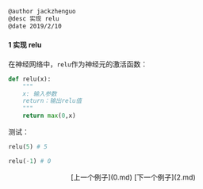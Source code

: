 ```markdown
@author jackzhenguo
@desc 实现 relu
@date 2019/2/10
```

#### 1 实现 relu

在神经网络中，`relu`作为神经元的激活函数：

```python
def relu(x):
    """
    x: 输入参数
    return：输出relu值
    """
    return max(0,x)                                                                 
```

测试：

```python
relu(5) # 5

relu(-1) # 0
```



<center>[上一个例子](0.md)    [下一个例子](2.md)</center>